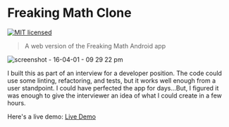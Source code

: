 # Freaking Math Clone #
[![MIT licensed](https://img.shields.io/badge/license-MIT-blue.svg)](./LICENSE)
> A web version of the Freaking Math Android app

![screenshot - 16-04-01 - 09 29 22 pm](https://cloud.githubusercontent.com/assets/7446702/14224193/15e18796-f851-11e5-9108-5e7834d0c5ee.png)

I built this as part of an interview for a developer position. The
code could use some linting, refactoring, and tests, but it works well
enough from a user standpoint. I could have perfected the app for
days...But, I figured it was enough to give the interviewer an idea of
what I could create in a few hours.

Here's a live demo: [Live Demo](http://ttmarek.github.io/freaking-math-clone/)
